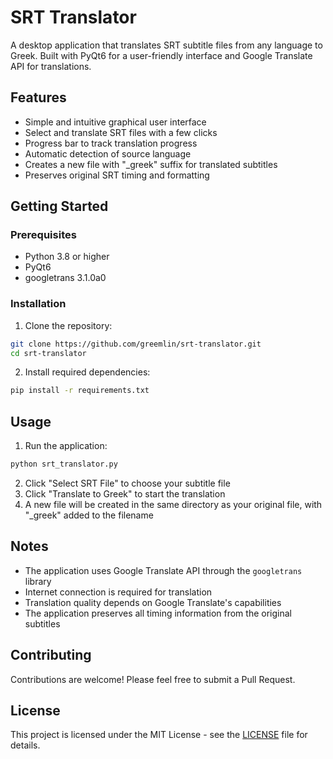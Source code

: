 # SRT Translator

A desktop application that translates SRT subtitle files from any language to Greek. Built with PyQt6 for a user-friendly interface and Google Translate API for translations.

## Features

- Simple and intuitive graphical user interface
- Select and translate SRT files with a few clicks
- Progress bar to track translation progress
- Automatic detection of source language
- Creates a new file with "_greek" suffix for translated subtitles
- Preserves original SRT timing and formatting

## Getting Started

### Prerequisites

- Python 3.8 or higher
- PyQt6
- googletrans 3.1.0a0

### Installation

1. Clone the repository:
```bash
git clone https://github.com/greemlin/srt-translator.git
cd srt-translator
```

2. Install required dependencies:
```bash
pip install -r requirements.txt
```

## Usage

1. Run the application:
```bash
python srt_translator.py
```

2. Click "Select SRT File" to choose your subtitle file
3. Click "Translate to Greek" to start the translation
4. A new file will be created in the same directory as your original file, with "_greek" added to the filename

## Notes

- The application uses Google Translate API through the `googletrans` library
- Internet connection is required for translation
- Translation quality depends on Google Translate's capabilities
- The application preserves all timing information from the original subtitles

## Contributing

Contributions are welcome! Please feel free to submit a Pull Request.

## License

This project is licensed under the MIT License - see the [LICENSE](LICENSE) file for details.
